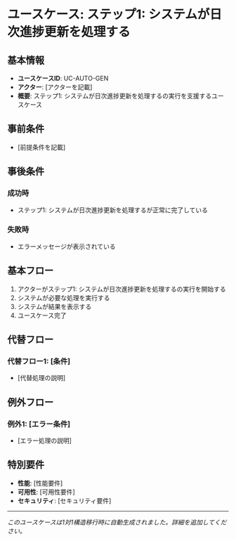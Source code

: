 # ユースケース: ステップ1: システムが日次進捗更新を処理する

## 基本情報
- **ユースケースID**: UC-AUTO-GEN
- **アクター**: [アクターを記載]
- **概要**: ステップ1: システムが日次進捗更新を処理するの実行を支援するユースケース

## 事前条件
- [前提条件を記載]

## 事後条件
### 成功時
- ステップ1: システムが日次進捗更新を処理するが正常に完了している

### 失敗時
- エラーメッセージが表示されている

## 基本フロー
1. アクターがステップ1: システムが日次進捗更新を処理するの実行を開始する
2. システムが必要な処理を実行する
3. システムが結果を表示する
4. ユースケース完了

## 代替フロー
### 代替フロー1: [条件]
- [代替処理の説明]

## 例外フロー
### 例外1: [エラー条件]
- [エラー処理の説明]

## 特別要件
- **性能**: [性能要件]
- **可用性**: [可用性要件]
- **セキュリティ**: [セキュリティ要件]

---
*このユースケースは1対1構造移行時に自動生成されました。詳細を追加してください。*

